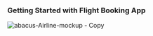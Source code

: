 ### Getting Started with Flight Booking App
![abacus-Airline-mockup - Copy](https://user-images.githubusercontent.com/35966972/150662043-19187ace-0a77-4c3f-a56c-5ab9a799d814.png)
